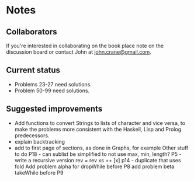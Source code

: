# Notes 

## Collaborators
If you're interested in collaborating on the book place note on the discussion board or contact John at john.crane@gmail.com.

## Current status
* Problems 23-27 need solutions. 
* Problem 50-99 need solutions. 

## Suggested improvements
* Add functions to convert Strings to lists of character and vice versa, to make the problems more consistent with the Haskell, Lisp and Prolog predecessors.
* explain backtracking
* add to first page of sections, as done in Graphs, for example
Other stuff to do
P18 - can sublist be simplified to not use max, min, length?
P5 - write a recursive version
 rev = rev xs ++ [x]
p14 - duplicate that uses fold
Add problem alpha for dropWhile before P8
add problem beta takeWhile before P9

